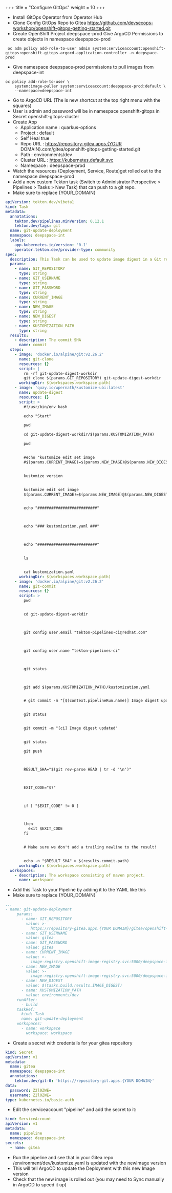 +++
title = "Configure GitOps"
weight = 10
+++

- Install GitOps Operator from Operator Hub
- Clone Config GitOps Repo to Gitea
 https://github.com/devsecops-workshop/openshift-gitops-getting-started.git
- Create OpenShift Project deepspace-prod
Give ArgoCD Permissions to create objects in namespace deepspace-prod
```
 oc adm policy add-role-to-user admin system:serviceaccount:openshift-gitops:openshift-gitops-argocd-application-controller -n deepspace-prod
 ```
- Give namespace deepspace-prod permissions to pull images from deepspace-int
```
oc policy add-role-to-user \
    system:image-puller system:serviceaccount:deepspace-prod:default \
    --namespace=deepspace-int
```
- Go to ArgoCD URL (The is new shortcut at the top right menu with the squares)
- User is admin and password will be in namespace openshift-gitops in Secret openshift-gitops-cluster
- Create App
  - Application name : quarkus-options
  - Project : default
  - Self Heal true
  - Repo URL : https://repository-gitea.apps.{YOUR DOMAIN}.com/gitea/openshift-gitops-getting-started.git
  - Path : environments/dev
  - Cluster URL : https://kubernetes.default.svc
  - Namespace : deepspace-prod
- Watch the resources (Deployment, Service, Route)get rolled out to the namespace deepspace-prod
- Add a new custom Tekton task (Switch to Administrator Perspective > Pipelines > Tasks > New Task) that can push to a git repo.
- Make sure to replace {YOUR_DOMAIN}
```yaml
apiVersion: tekton.dev/v1beta1
kind: Task
metadata:
  annotations:
    tekton.dev/pipelines.minVersion: 0.12.1
    tekton.dev/tags: git
  name: git-update-deployment
  namespace: deepspace-int
  labels:
    app.kubernetes.io/version: '0.1'
    operator.tekton.dev/provider-type: community
spec:
  description: This Task can be used to update image digest in a Git repo using kustomize
  params:
    - name: GIT_REPOSITORY
      type: string
    - name: GIT_USERNAME
      type: string
    - name: GIT_PASSWORD
      type: string
    - name: CURRENT_IMAGE
      type: string
    - name: NEW_IMAGE
      type: string
    - name: NEW_DIGEST
      type: string
    - name: KUSTOMIZATION_PATH
      type: string
  results:
    - description: The commit SHA
      name: commit
  steps:
    - image: 'docker.io/alpine/git:v2.26.2'
      name: git-clone
      resources: {}
      script: |
        rm -rf git-update-digest-workdir
        git clone $(params.GIT_REPOSITORY) git-update-digest-workdir
      workingDir: $(workspaces.workspace.path)
    - image: 'quay.io/wpernath/kustomize-ubi:latest'
      name: update-digest
      resources: {}
      script: >
        #!/usr/bin/env bash

        echo "Start"

        pwd

        cd git-update-digest-workdir/$(params.KUSTOMIZATION_PATH)

        pwd


        #echo "kustomize edit set image
        #$(params.CURRENT_IMAGE)=$(params.NEW_IMAGE)@$(params.NEW_DIGEST)"


        kustomize version


        kustomize edit set image
        $(params.CURRENT_IMAGE)=$(params.NEW_IMAGE)@$(params.NEW_DIGEST)


        echo "##########################"



        echo "### kustomization.yaml ###"



        echo "##########################"


        ls


        cat kustomization.yaml
      workingDir: $(workspaces.workspace.path)
    - image: 'docker.io/alpine/git:v2.26.2'
      name: git-commit
      resources: {}
      script: >
        pwd


        cd git-update-digest-workdir



        git config user.email "tekton-pipelines-ci@redhat.com"



        git config user.name "tekton-pipelines-ci"



        git status



        git add $(params.KUSTOMIZATION_PATH)/kustomization.yaml


        # git commit -m "[$(context.pipelineRun.name)] Image digest updated"


        git status


        git commit -m "[ci] Image digest updated"


        git status

        git push



        RESULT_SHA="$(git rev-parse HEAD | tr -d '\n')"



        EXIT_CODE="$?"



        if [ "$EXIT_CODE" != 0 ]



        then
          exit $EXIT_CODE
        fi


        # Make sure we don't add a trailing newline to the result!


        echo -n "$RESULT_SHA" > $(results.commit.path)
      workingDir: $(workspaces.workspace.path)
  workspaces:
    - description: The workspace consisting of maven project.
      name: workspace

```
- Add this Task to your Pipeline by adding it to the YAML like this
- Make sure to replace {YOUR_DOMAIN}
```yaml
...
- name: git-update-deployment
     params:
       - name: GIT_REPOSITORY
         value: >-
           https://repository-gitea.apps.{YOUR DOMAIN}/gitea/openshift-gitops-getting-started.git
       - name: GIT_USERNAME
         value: gitea
       - name: GIT_PASSWORD
         value: gitea
       - name: CURRENT_IMAGE
         value: >-
           image-registry.openshift-image-registry.svc:5000/deepspace-int/quarkus-build:latest
       - name: NEW_IMAGE
         value: >-
           image-registry.openshift-image-registry.svc:5000/deepspace-int/quarkus-build
       - name: NEW_DIGEST
         value: $(tasks.build.results.IMAGE_DIGEST)
       - name: KUSTOMIZATION_PATH
         value: environments/dev
     runAfter:
       - build
     taskRef:
       kind: Task
       name: git-update-deployment
     workspaces:
       - name: workspace
         workspace: workspace

```
- Create a secret with credentails for your gitea repository
```yaml
kind: Secret
apiVersion: v1
metadata:
  name: gitea
  namespace: deepspace-int
  annotations:
    tekton.dev/git-0: 'https://repository-git.apps.{YOUR DOMAIN}'
data:
  password: Z2l0ZWE=
  username: Z2l0ZWE=
type: kubernetes.io/basic-auth
```
- Edit the serviceaccount "pipeline" and add the secret to it:
```yaml
kind: ServiceAccount
apiVersion: v1
metadata:
  name: pipeline
  namespace: deepspace-int
secrets:
  - name: gitea
```
- Run the pipeline and see that in your Gitea repo /environment/dev/kustomize.yaml is updated with the newImage version
- This will tell ArgoCD to update the Deployment with this new Image version
- Check that the new image is rolled out (you may need to Sync manually in ArgoCD to speed it up)


